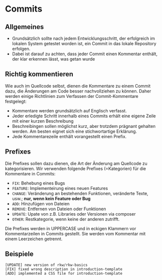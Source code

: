 # Commits

## Allgemeines
* Grundsätzlich sollte nach jedem Entwicklungsschritt, der erfolgreich im lokalen System getestet worden ist, ein
Commit in das lokale Repository erfolgen. 
* Dabei ist darauf zu achten, dass jeder Commit einen Kommentar enthält, der klar erkennen lässt, was getan wurde

## Richtig kommentieren
Wie auch im Quellcode selbst, dienen die Kommentare zu einem Commit dazu, die Änderungen am Code besser
nachvollziehen zu können. Daher werden einige Richtlinien zum Verfassen der Commit-Kommentare festgelegt:

* Kommentare werden grundsätzlich auf Englisch verfasst.
* Jeder erledigte Schritt innerhalb eines Commits erhält eine eigene Zeile mit einer kurzen Beschreibung
* Beschreibingen sollen möglichst kurz, aber trotzdem prägnant gehalten werden. Am besten eignet sich eine
stichwortartige Erklärung.
* Jede Kommentarezeile enthält vorangestellt einen Prefix.

## Prefixes
Die Prefixes sollen dazu dienen, die Art der Änderung am Quellcode zu kategorisieren.
Wir verwenden folgende Prefixes (=Kategorien) für die Kommentare in Commits:
* `FIX`: Behebung eines Bugs
* `FEATURE`: Implementeirung eines neuen Features
* `CHANGE`: Veränderung an bestehenden Funktionen, veränderte Texte, usw.; **nur, wenn kein Feature oder Bug**
* `ADD`: Hinzufügen von Dateien
* `REMOVE`: Entfernen von Dateien oder Funktionen
* `UPDATE`: Upate von z.B. Libraries oder Versionen via composer
* `OTHER`: Restkategorie, wenn keine der anderen zutrifft.

Die Prefixes werden in UPPERCASE und in eckigen Klammern vor Kommentarzeilen in Commits gestellt.
Sie werden vom Kommentar mit einem Leerzeichen getrennt.

## Beispiele
```
[UPDATE] new version of rkw/rkw-basics
[FIX] fixed wrong description in introduction-template
[ADD] implemented a CSS file for introduction-template 
```
